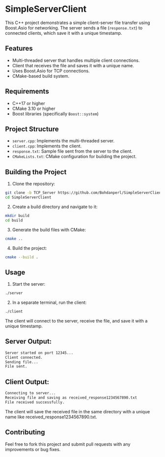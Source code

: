 # SimpleServerClient

This C++ project demonstrates a simple client-server file transfer using Boost.Asio for networking. The server sends a file (`response.txt`) to connected clients, which save it with a unique timestamp.

## Features

- Multi-threaded server that handles multiple client connections.
- Client that receives the file and saves it with a unique name.
- Uses Boost.Asio for TCP connections.
- CMake-based build system.

## Requirements

- C++17 or higher
- CMake 3.10 or higher
- Boost libraries (specifically `Boost::system`)

## Project Structure

- `server.cpp`: Implements the multi-threaded server.
- `client.cpp`: Implements the client.
- `response.txt`: Sample file sent from the server to the client.
- `CMakeLists.txt`: CMake configuration for building the project.

## Building the Project

1. Clone the repository:

```bash
git clone -b TCP_Server https://github.com/Bohdanperl/SimpleServerClient.git
cd SimpleServerClient
```
2. Create a build directory and navigate to it:

```bash
mkdir build
cd build
```
3. Generate the build files with CMake:

```bash
cmake ..
```

4. Build the project:

```bash
cmake --build .
```

## Usage
1. Start the server:

```bash
./server
```

2. In a separate terminal, run the client:
 ```bash
./client
```
The client will connect to the server, receive the file, and save it with a unique timestamp.


## Server Output:
```bash
Server started on port 12345...
Client connected.
Sending file...
File sent.
```

## Client Output:
```bash
Connecting to server...
Receiving file and saving as received_response1234567890.txt
File received successfully.
```
The client will save the received file in the same directory with a unique name like received_response1234567890.txt.

## Contributing

Feel free to fork this project and submit pull requests with any improvements or bug fixes.


